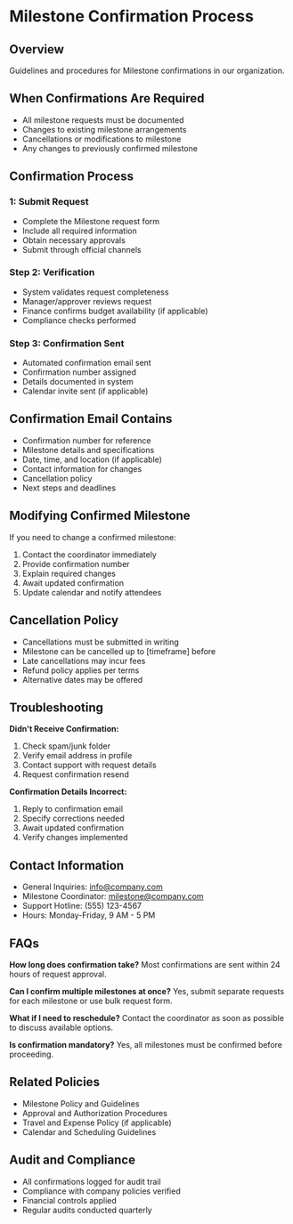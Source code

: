 # Milestone Confirmation Process

## Overview
Guidelines and procedures for Milestone confirmations in our organization.

## When Confirmations Are Required
- All milestone requests must be documented
- Changes to existing milestone arrangements
- Cancellations or modifications to milestone
- Any changes to previously confirmed milestone

## Confirmation Process

###  1: Submit Request
- Complete the Milestone request form
- Include all required information
- Obtain necessary approvals
- Submit through official channels

### Step 2: Verification
- System validates request completeness
- Manager/approver reviews request
- Finance confirms budget availability (if applicable)
- Compliance checks performed

### Step 3: Confirmation Sent
- Automated confirmation email sent
- Confirmation number assigned
- Details documented in system
- Calendar invite sent (if applicable)

## Confirmation Email Contains
- Confirmation number for reference
- Milestone details and specifications
- Date, time, and location (if applicable)
- Contact information for changes
- Cancellation policy
- Next steps and deadlines

## Modifying Confirmed Milestone
If you need to change a confirmed milestone:
1. Contact the coordinator immediately
2. Provide confirmation number
3. Explain required changes
4. Await updated confirmation
5. Update calendar and notify attendees

## Cancellation Policy
- Cancellations must be submitted in writing
- Milestone can be cancelled up to [timeframe] before
- Late cancellations may incur fees
- Refund policy applies per terms
- Alternative dates may be offered

## Troubleshooting

**Didn't Receive Confirmation:**
1. Check spam/junk folder
2. Verify email address in profile
3. Contact support with request details
4. Request confirmation resend

**Confirmation Details Incorrect:**
1. Reply to confirmation email
2. Specify corrections needed
3. Await updated confirmation
4. Verify changes implemented

## Contact Information
- General Inquiries: info@company.com
- Milestone Coordinator: milestone@company.com
- Support Hotline: (555) 123-4567
- Hours: Monday-Friday, 9 AM - 5 PM

## FAQs

**How long does confirmation take?**
Most confirmations are sent within 24 hours of request approval.

**Can I confirm multiple milestones at once?**
Yes, submit separate requests for each milestone or use bulk request form.

**What if I need to reschedule?**
Contact the coordinator as soon as possible to discuss available options.

**Is confirmation mandatory?**
Yes, all milestones must be confirmed before proceeding.

## Related Policies
- Milestone Policy and Guidelines
- Approval and Authorization Procedures
- Travel and Expense Policy (if applicable)
- Calendar and Scheduling Guidelines

## Audit and Compliance
- All confirmations logged for audit trail
- Compliance with company policies verified
- Financial controls applied
- Regular audits conducted quarterly

